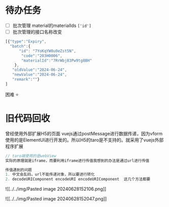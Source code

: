 # 待办任务
- [ ] 批次管理 material的materialIds `['id']`
- [ ] 批次管理的接口名称改变
~~~js
[{"type":"Expiry",
  "batch":{
	  "id": "7YoKqYW0u0eZst5N",
	   "code":"203H0006",
	   "materialId":"7RrWbj83Pw9tg8BH"
	},
   "oldValue":"2024-06-24",
   "newValue":"2024-06-24",
   "remark":""}
]
~~~

困难
⭐

# 旧代码回收
曾经使用外部扩展H5的页面 vuejs通过postMessage进行数据传递，因为vform使用的是ElementUI进行开发的。所以H5的taro是不支持的。就采用了vuejs外部程序扩展

~~~js
// taro端使用的是webView
实际的原理就是iframe，而要利用iframe进行传值我想到的办法是通过url进行传值

传值遇到的问题
1. 中文会乱码，url不能传递对象，所以要进行转化
2. decodeURIComponent encodeURI encodeURIComponent  这几个方法都要
~~~

![[../../img/Pasted image 20240628152106.png]]

![[../../img/Pasted image 20240628152047.png]]

